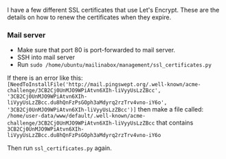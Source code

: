 I have a few different SSL certificates that use Let's Encrypt. These are the details on how to renew the certificates when they expire.

### Mail server ###

* Make sure that port 80 is port-forwarded to mail server.
* SSH into mail server
* Run `sudo /home/ubuntu/mailinabox/management/ssl_certificates.py`

If there is an error like this: `[NeedToInstallFile('http://mail.pingswept.org/.well-known/acme-challenge/3CB2Cj0UnMJO9WPiAtvn6XIh-liVyyUsLzZBcc', '3CB2Cj0UnMJO9WPiAtvn6XIh-liVyyUsLzZBcc.du8hQnFzPsGOph3aMdyrq2rzTrv4vno-iY6o', '3CB2Cj0UnMJO9WPiAtvn6XIh-liVyyUsLzZBcc')]` then make a file called: `/home/user-data/www/default/.well-known/acme-challenge/3CB2Cj0UnMJO9WPiAtvn6XIh-liVyyUsLzZBcc` that contains `3CB2Cj0UnMJO9WPiAtvn6XIh-liVyyUsLzZBcc.du8hQnFzPsGOph3aMdyrq2rzTrv4vno-iY6o`

Then run `ssl_certificates.py` again.
